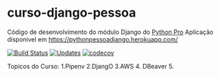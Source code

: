 # curso-django-pessoa

Código de desenvolvimento do módulo Django do [Python Pro](https://www.python.pro.br/)
Aplicação disponivel em https://pythonpessoadjango.herokuapp.com/

[![Build Status](https://travis-ci.com/pessoasnil/libpythonpessoa.svg?branch=main)](https://travis-ci.com/pessoasnil/libpythonpessoa)
[![Updates](https://pyup.io/repos/github/pessoasnil/libpythonpessoa/shield.svg)](https://pyup.io/repos/github/pessoasnil/libpythonpessoa/)
[![codecov](https://codecov.io/gh/pessoasnil/libpythonpro/branch/master/graph/badge.svg?token=W1S65KY8W0)](https://codecov.io/gh/pessoasnil/libpythonpro)

Topicos do Curso:
    1.Pipenv 
    2.DjangO 
    3.AWS 
    4. DBeaver
    5.















